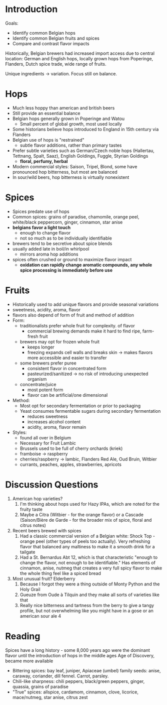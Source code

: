 # Introduction
Goals:
* Identify common Belgian hops
* Identify common Belgian fruits and spices
* Compare and contrast flavor impacts

Historically, Belgian brewers had increased import access due to central location: German and English hops, locally grown hops from Poperinge, Flanders, Dutch spice trade, wide range of fruits.

Unique ingredients -> variation. Focus still on balance.

# Hops
* Much less hoppy than american and british beers
* Still provide an essential balance
* Belgian hops generally grown in Poperinge and Watou
	* Small percent of global growth, most used locally
* Some historians believe hops introduced to England in 15th century via Flanders
* Belgian use of hops is "restrained"
	* subtle flavor additions, rather than primary tastes
* Prefer subtle varieties such as German/Czech noble hops (Hallertau, Tettnang, Spalt, Saaz), English Goldings, Fuggle, Styrian Goldings
	* **floral, perfumy, herbal**
* Modern commercial styles: Saison, Tripel, Blond, some have pronounced hop bitterness, but most are balanced
* In sour/wild beers, hop bitterness is virtually nonexistent

# Spices
* Spices predate use of hops
* Common spices: grains of paradise, chamomile, orange peel, white/black peppercorn, ginger, cinnamon, star anise
* **belgians favor a light touch**
	* enough to change flavor
	* not so much as to be individually identifiable
* brewers tend to be secretive about spice blends
* usually added late in boil/in whirlpool
	* mirrors aroma hop additions
* spices often crushed or ground to maximize flavor impact
	* **oxidation can rapidly change aromatic compounds, any whole spice processing is immediately before use**

# Fruits
* Historically used to add unique flavors and provide seasonal variations
* sweetness, acidity, aroma, flavor
* flavors also depend of form of fruit and method of addition
* Form:
	* traditionalists prefer whole fruit for complexity. of flavor
		* commercial brewing demands make it hard to find ripe, farm-fresh fruit
	* brewers may opt for frozen whole fruit
		* keeps longer
		* freezing expands cell walls and breaks skin -> makes flavors more accessible and easier to transfer
	* some brewers prefer puree
		* consistent flavor in concentrated form
		* pasteurized/sanitized -> no risk of introducing unexpected organism
	* concentrate/juice
		* most potent form
		* flavor can be artificial/one dimensional
* Method:
	* Most opt for secondary fermentation or prior to packaging
	* Yeast consumes fermentable sugars during secondary fermentation
		* reduces sweetness
		* increases alcohol content
		* acidity, aroma, flavor remain
* Styles:
	* found all over in Belgium
	* Necessary for Fruit Lambic
	* Brussels used to be full of cherry orchards (kriek)
	* framboise -> raspberry
	* cherries/raspberry -> lambic, Flanders Red Ale, Oud Bruin, Witbier
	* currants, peaches, apples, strawberries, apricots

# Discussion Questions
1. American hop varieties?
	1. I'm thinking about hops used for Hazy IPAs, which are noted for the fruity taste
	2. Maybe a Citra (Witbier - for the orange flavor) or a Cascade (Saison/Bière de Garde - for the broader mix of spice, floral and citrus notes)
2. Recent beers brewed with spices
	1. Had a classic commercial version of a Belgian white: Shock Top - orange peel (other types of peels too actually). Very refreshing flavor that balanced any maltiness to make it a smooth drink for a tailgate
	2. Had a St. Bernardus Abt 12, which is that characteristic "enough to change the flavor, not enough to be identifiable." Has elements of cinnamon, anise, nutmeg that creates a very full spicy flavor to make the whole thing feel like a spiced bread
3. Most unusual fruit? Elderberry
	1. Because I forgot they were a thing outside of Monty Python and the Holy Grail
	2. Gueuze from Oude à Tilquin and they make all sorts of varieties like that
	3. Really nice bitterness and tartness from the berry to give a tangy profile, but not overwhelming like you might have in a gose or an american sour ale
	4

# Reading
Spices have a long history - some 8,000 years ago were the dominant flavor until the introduction of hops in the middle ages
Age of Discovery, became more available

* Bittering spices: bay leaf, juniper, Apiaceae (umbel) family seeds: anise, caraway, coriander, dill fennel. Carrot, parsley.
* Chili-like sharpness: chili peppers, black/green peppers, ginger, quassia, grains of paradise
* "True" spices: allspice, cardamom, cinnamon, clove, licorice, mace/nutmeg, star anise, citrus zest